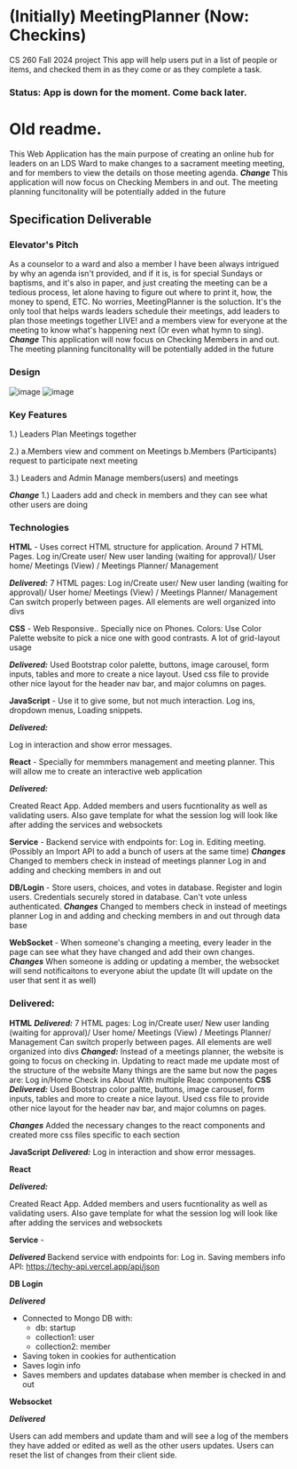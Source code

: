 # (Initially) MeetingPlanner (Now: Checkins)
CS 260 Fall 2024 project 
This app will help users put in a list of people or items, and checked them in as they come or as they complete a task.

### Status: App is down for the moment. Come back later.


# Old readme.


This Web Application has the main purpose of creating an online hub for leaders on an LDS Ward to make changes to a sacrament meeting meeting, and for members to view the details on those meeting agenda.
***Change***
This application will now focus on Checking Members in and out.
The meeting planning funcitonality will be potentially added in the future

## Specification Deliverable
### Elevator's Pitch

As a counselor to a ward and also a member I have been always intrigued by why an agenda isn't provided, and if it is, is for special Sundays or baptisms, and it's also in paper, and just creating the meeting can be a tedious process, let alone having to figure out where to print it, how, the money to spend, ETC. No worries, MeetingPlanner is the soluction. It's the only tool that helps wards leaders schedule their meetings, add leaders to plan those meetings together LIVE! and a members view for everyone at the meeting to know what's happening next (Or even what hymn to sing). 
***Change***
This application will now focus on Checking Members in and out.
The meeting planning funcitonality will be potentially added in the future

### Design
![image](https://github.com/user-attachments/assets/538b32a9-6277-4592-89c8-f3ea209f588b)
![image](https://github.com/user-attachments/assets/c30760c9-8cb8-42bd-b813-54e1dd55aee5)

### Key Features

1.) Leaders Plan Meetings together

2.) a.Members view and comment on Meetings
    b.Members (Participants) request to participate next meeting
    
3.) Leaders and Admin Manage members(users) and meetings

***Change***
1.) Laaders add and check in members and they can see what other users are doing

### Technologies 

**HTML** - Uses correct HTML structure for application. Around 7 HTML Pages. Log in/Create user/ New user landing (waiting for approval)/ User home/ Meetings (View) / Meetings Planner/ Management

***Delivered:***
    7 HTML pages:  Log in/Create user/ New user landing (waiting for approval)/ User home/ Meetings (View) / Meetings Planner/ Management
    Can switch properly between pages.
    All elements are well organized into divs

**CSS** - Web Responsive.. Specially nice on Phones. Colors: Use Color Palette website to pick a nice one with good contrasts. A lot of grid-layout usage

***Delivered:*** 
    Used Bootstrap color palette, buttons, image carousel, form inputs, tables and more to create a nice layout. 
    Used css file to provide other nice layout for the header nav bar, and major columns on pages.

**JavaScript** - Use it to give some, but not much interaction. Log ins, dropdown menus, Loading snippets.

***Delivered:***

Log in interaction and show error messages.

**React** - Specially for memmbers management and meeting planner. This will allow me to create an interactive web application


***Delivered:***

Created React App. Added members and users fucntionality as well as validating users. Also gave template for what the session log will look like after adding the services and websockets

**Service** - Backend service with endpoints for: 
Log in.
Editing meeting.
(Possibly an Import API to add a bunch of users at the same time)
***Changes***
Changed to members check in instead of meetings planner
Log in and adding and checking members in and out

**DB/Login** - Store users, choices, and votes in database. Register and login users. Credentials securely stored in database. Can't vote unless authenticated. 
***Changes***
Changed to members check in instead of meetings planner
Log in and adding and checking members in and out through data base

**WebSocket** - When someone's changing a meeting, every leader in the page can see what they have changed and add their own changes.
***Changes***
When someone is adding or updating a member, the websocket will send notificaitons to everyone abiut the update (It will update on the user that sent it as well) 


### Delivered:

**HTML**
***Delivered:***
    7 HTML pages:  Log in/Create user/ New user landing (waiting for approval)/ User home/ Meetings (View) / Meetings Planner/ Management
    Can switch properly between pages.
    All elements are well organized into divs
***Changed:***
Instead of a meetings planner, the website is going to focus on checking in. Updating to react made me update most of the structure of the website
Many things are the same but now the pages are: 
Log in/Home 
Check ins
About
With multiple Reac components
**CSS** 
***Delivered:*** 
    Used Bootstrap color paltte, buttons, image carousel, form inputs, tables and more to create a nice layout. 
    Used css file to provide other nice layout for the header nav bar, and major columns on pages.
    
***Changes***
    Added the necessary changes to the react components and created more css files specific to each section

**JavaScript**
***Delivered:***
Log in interaction and show error messages.

**React** 

***Delivered:***

Created React App. Added members and users fucntionality as well as validating users. Also gave template for what the session log will look like after adding the services and websockets

**Service** -

***Delivered***
Backend service with endpoints for: 
Log in.
Saving members info
API: https://techy-api.vercel.app/api/json


**DB Login**

***Delivered***

- Connected to Mongo DB with:
     - db: startup
     - collection1: user
     - collection2: member
 - Saving token in cookies for authentication
 - Saves login info
 - Saves members and updates database when member is checked in and out



**Websocket**

***Delivered***

Users can add members and update tham and will see a log of the members they have added or edited as well as the other users updates.
Users can reset the list of changes from their client side.
